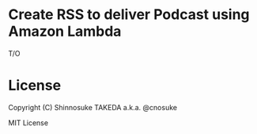 # Create RSS to deliver Podcast using Amazon Lambda

T/O


# License

Copyright (C) Shinnosuke TAKEDA a.k.a. @cnosuke

MIT License
